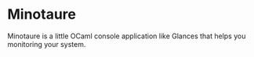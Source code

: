 # Minotaure

Minotaure is a little OCaml console application like Glances that helps
you monitoring your system.
